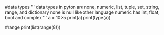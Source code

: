 #data types 
''' data types in pyton are none, numeric, list, tuple, set, string, range, and dictionary
none is null like other language
numeric has int, float, bool and complex '''
a = 10>5
print(a)
print(type(a))

#range
print(list(range(8)))
